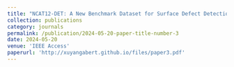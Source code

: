 ```yaml
---
title: "NCAT12-DET: A New Benchmark Dataset for Surface Defect Detection and a Comparative Study"
collection: publications
category: journals
permalink: /publication/2024-05-20-paper-title-number-3
date: 2024-05-20
venue: 'IEEE Access'
paperurl: 'http://xuyangabert.github.io/files/paper3.pdf'
---
```

